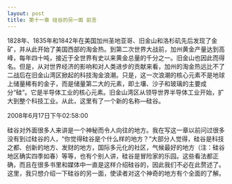 ```yaml
---
layout: post
title: 第十一章 硅谷的另一面 前言 
---
```

1828年、1835年和1842年在美国加州圣地亚哥、旧金山和洛杉矶先后发现了金矿，并从此开始了美国西部的淘金热。到第二次世界大战前，加州黄金产量达到高峰，每年四十吨，接近于全世界有史以来黄金总量的千分之一。旧金山也因此而得名。但是，从对世界经济的影响和对人类进步的贡献来看，加州的淘金热远比不了二战后在旧金山湾区掀起的科技淘金浪潮。只是，这一次浪潮的核心元素不是地球上储量稀有的金子，而是储量第二大的元素，即土壤、沙子和玻璃的主要成分“硅”。它是半导体工业的核心元素。旧金山湾区从领导世界半导体工业开始，扩大到整个科技工业。从此，这里有了一个新的名称—硅谷。

2008年6月17日下午02:58:00

硅谷对外面很多人来讲是一个神秘而令人向往的地方。我在写这一章以前问过很多没有到过硅谷的人，“你觉得硅谷是个什么样的地方？”大部分人觉得，硅谷是科技之都、创新的地方、发财的地方，国际多元化的社区，气候最好的地方（注：硅谷地区确实四季如春）等等，也有个别人讲，硅谷是冒险家的乐园。这些看法都正确，而且在很多书里和媒体中一直是这样介绍硅谷的，因此我们不必在此赘述了。这里，我只想介绍一下硅谷的另一面，使读者对这个神奇的地方有个全面的了解。

